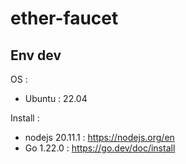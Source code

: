 # ether-faucet

## Env dev

OS :
- Ubuntu : 22.04


Install :
- nodejs 20.11.1 : https://nodejs.org/en
- Go 1.22.0 : https://go.dev/doc/install